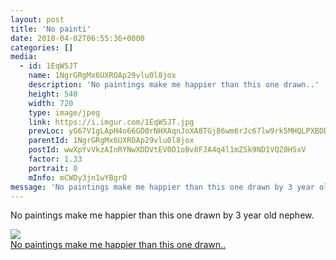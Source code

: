 ```yaml
---
layout: post
title: 'No painti' 
date: 2018-04-02T06:55:36+0000 
categories: [] 
media:
  - id: 1EqW5JT
    name: 1NgrGRgMx6UXROAp29vlu0l8jox
    description: 'No paintings make me happier than this one drawn..'   
    height: 540
    width: 720
    type: image/jpeg
    link: https://i.imgur.com/1EqW5JT.jpg
    prevLoc: yG67V1gLApH4o66GD0rNHXAqnJoXA8TGj86wm6rJc67lw9rk5MHQLPXBDDRjuzOnXOV1w3cMzX2rN4Wvc9R2VGJJoJHEGW2YzyRwc3xy71Mo8jsMoXX0Lm0WsPLpEyYkZ5TY11xNlEVvCKoM6qDPLvC70xVBEwZQCpKAY2lMgqF0GL76yy13HAPl6QWRRyI49PN24AY4tnAM6VM77QFGM7qozR3zs4GjAYYKWVCm0jqJZ63pfPX3wQJ0k6HOpwgJVwj8TkWYLPGN5O
    parentId: 1NgrGRgMx6UXROAp29vlu0l8jox
    postId: wwXpYvVkzAInRYNwXDDVtEV0D1oBv8FJA4q4l1mZSk9ND1VQZ0H5xV
    factor: 1.33
    portrait: 0
    mInfo: mCWDy3jn1wYBgrO
message: 'No paintings make me happier than this one drawn by 3 year old nephew.'  
---
```


No paintings make me happier than this one drawn by 3 year old nephew.


[//]: #media:  
<a href="https://i.imgur.com/1EqW5JT.jpg"><img class="postImage" src="https://i.imgur.com/1EqW5JTh.jpg" />  
No paintings make me happier than this one drawn..  
 </a>   
